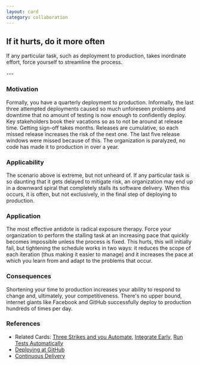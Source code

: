 ```yaml
---
layout: card
category: collaboration
---
```

If it hurts, do it more often
---
<p>If any particular task, such as deployment to production, takes
      inordinate effort, force yourself to streamline the process.</p>
---

### Motivation

Formally, you have a quarterly deployment to production. Informally, the last three attempted deployments caused so much unforeseen problems and downtime that no amount of testing is now enough to confidently deploy. Key stakeholders book their vacations so as to not be around at release time. Getting sign-off takes months. Releases are cumulative, so each missed release increases the risk of the next one. The last five release windows were missed because of this. The organization is paralyzed, no code has made it to production in over a year.

### Applicability

The scenario above is extreme, but not unheard of. If any particular task is so daunting that it gets delayed to mitigate risk, an organization may end up in a downward spiral that completely stalls its software delivery. When this occurs, it is often, but not exclusively, in the final step of deploying to production.

### Application

The most effective antidote is radical exposure therapy. Force your organization to perform the stalling task at an increasing pace that quickly becomes impossible unless the process is fixed. This hurts, this will initially fail, but tightening the schedule works in two ways: it reduces the scope of each iteration (thus making it easier to manage) and it increases the pace at which you learn from and adapt to the problems that occur.

### Consequences

Shortening your time to production increases your ability to respond to change and, ultimately, your competitiveness. There's no upper bound, internet giants like Facebook and GitHub successfully deploy to production hundreds of times per day.

### References

* Related Cards: [Three Strikes and you Automate](three-strikes), [Integrate Early](integrate-early), [Run Tests Automatically](run-tests-automatically)
* [Deploying at GitHub](https://github.com/blog/1241-deploying-at-github)
* [Continuous Delivery](http://martinfowler.com/books/continuousDelivery.html)

